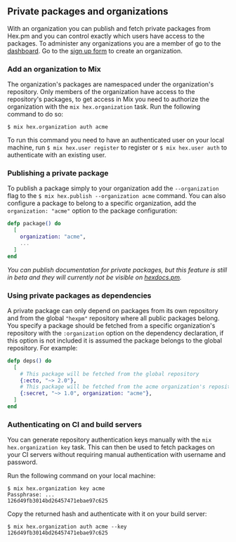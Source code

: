 ## Private packages and organizations

With an organization you can publish and fetch private packages from Hex.pm and you can control exactly which users have access to the packages. To administer any organizations you are a member of go to the [dashboard](/dashboard). Go to the [sign up form](/dashboard/repo-signup) to create an organization.

### Add an organization to Mix

The organization's packages are namespaced under the organization's repository. Only members of the organization have access to the repository's packages, to get access in Mix you need to authorize the organization with the `mix hex.organization` task. Run the following command to do so:

```nohighlight
$ mix hex.organization auth acme
```

To run this command you need to have an authenticated user on your local machine, run `$ mix hex.user register` to register or `$ mix hex.user auth` to authenticate with an existing user.

### Publishing a private package

To publish a package simply to your organization add the `--organization` flag to the `$ mix hex.publish --organization acme` command. You can also configure a package to belong to a specific organization, add the `organization: "acme"` option to the package configuration:

```elixir
defp package() do
  [
    organization: "acme",
    ...
  ]
end
```

*You can publish documentation for private packages, but this feature is still in beta and they will currently not be visible on [hexdocs.pm](https://hexdocs.pm).*

### Using private packages as dependencies

A private package can only depend on packages from its own repository and from the global `"hexpm"` repository where all public packages belong. You specify a package should be fetched from a specific organization's repository with the `:organization` option on the dependency declaration, if this option is not included it is assumed the package belongs to the global repository. For example:

```elixir
defp deps() do
  [
    # This package will be fetched from the global repository
    {:ecto, "~> 2.0"},
    # This package will be fetched from the acme organization's repository
    {:secret, "~> 1.0", organization: "acme"},
  ]
end
```

### Authenticating on CI and build servers

You can generate repository authentication keys manually with the `mix hex.organization key` task. This can then be used to fetch packages on your CI servers without requiring manual authentication with username and password.

Run the following command on your local machine:

```nohighlight
$ mix hex.organization key acme
Passphrase: ...
126d49fb3014bd26457471ebae97c625
```

Copy the returned hash and authenticate with it on your build server:

```nohighlight
$ mix hex.organization auth acme --key 126d49fb3014bd26457471ebae97c625
```
